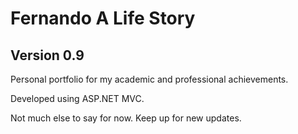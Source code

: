 # Fernando A Life Story
## Version 0.9

Personal portfolio for my academic and professional achievements. 

Developed using ASP.NET MVC.

Not much else to say for now.
Keep up for new updates.